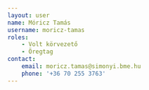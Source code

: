 ```yaml
---
layout: user
name: Móricz Tamás
username: moricz-tamas
roles:
    - Volt körvezető
    - Öregtag
contact:
    email: moricz.tamas@simonyi.bme.hu
    phone: '+36 70 255 3763'
---
```

